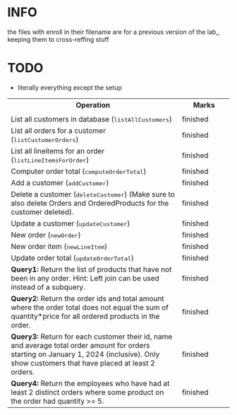 # INFO
the files with enroll in their filename are for a previous version of the lab,, keeping them to cross-reffing stuff


# TODO

- literally everything except the setup

<table>
<tr><th>Operation</th>														<th width="100">Marks</th></tr>
<tr><td>
<tr><td>List all customers in database (<tt>listAllCustomers</tt>)</td>		<td>finished</td></tr>
<tr><td>List all orders for a customer (<tt>listCustomerOrders</tt>)</td>	<td>finished</td></tr>
<tr><td>List all lineitems for an order (<tt>listLineItemsForOrder</tt>)</td><td>finished</td></tr>
<tr><td>Computer order total (<tt>computeOrderTotal</tt>)</td>				<td>finished</td></tr>
<tr><td>Add a customer (<tt>addCustomer</tt>)</td>							<td>finished</td></tr>
<tr><td>Delete a customer (<tt>deleteCustomer</tt>) (Make sure to also delete Orders and OrderedProducts for the customer deleted).</td>	<td>finished</td></tr>
<tr><td>Update a customer (<tt>updateCustomer</tt>)</td>					<td>finished</td></tr>
<tr><td>New order (<tt>newOrder</tt>)</td>									<td>finished</td></tr>
<tr><td>New order item (<tt>newLineItem</tt>)</td>							<td>finished</td></tr>
<tr><td>Update order total (<tt>updateOrderTotal</tt>)</td>					<td>finished</td></tr>
<tr><td><b>Query1:</b> Return the list of products that have not been in any order. Hint: Left join can be used instead of a subquery.</td>	<td>finished</td</tr>
<tr><td><b>Query2:</b> Return the order ids and total amount where the order total does not equal the sum of quantity*price for all ordered products in the order.</td><td>finished</td></tr>
<tr><td><b>Query3:</b> Return for each customer their id, name and average total order amount for orders starting on January 1, 2024 (inclusive). Only show customers that have placed at least 2 orders.</td><td>finished</td></tr>
<tr><td><b>Query4:</b> Return the employees who have had at least 2 distinct orders where some product on the order had quantity >= 5.</td><td>finished</td></tr>
</table>




